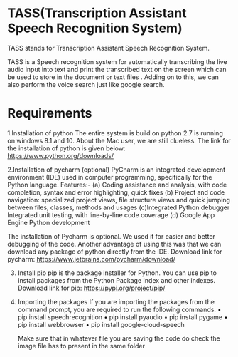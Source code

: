 # TASS(Transcription Assistant Speech Recognition System)
TASS stands for Transcription Assistant Speech Recognition System.

TASS is a Speech recognition system for automatically transcribing the live audio input into text and print the transcribed text on the screen which can be used to store in the document or text files . 
Adding on to this, we can also perform the voice search just like google search.

# Requirements
1.Installation of python
   The entire system is build on python 2.7 is running on windows 8.1 and 10. About the Mac user, we are still clueless.
   The link for the installation of python is given below:
   https://www.python.org/downloads/

2.Installation of pycharm (optional)
  PyCharm is an integrated development environment (IDE) used in computer programming, specifically for the Python language. 
   Features:-
  (a)	Coding assistance and analysis, with code completion, syntax and error highlighting, quick fixes 
  (b)	Project and code navigation: specialized project views, file structure views and quick jumping between files, classes, methods and usages
  (c)Integrated Python debugger Integrated unit testing, with line-by-line code coverage
  (d) Google App Engine Python development 

   The installation of Pycharm is optional. We used it for easier and better debugging of the code. 
   Another advantage of using this was that we can  download any package of python directly from the IDE.
   Download link for pycharm: https://www.jetbrains.com/pycharm/download/

3. Install pip
   pip is the package installer for Python. You can use pip to install packages from the Python Package Index and other indexes.
   Download link for pip: https://pypi.org/project/pip/

4. Importing the packages
   If you are importing the packages from the command prompt, you are required to run the following commands.
    •	pip install speechrecognition
    •	pip install pyaudio
• pip install pygame
    •	pip install webbrowser
    •	pip install google-cloud-speech

   Make sure that in whatever file you are saving the code do check the image file has to present in the same folder

    


